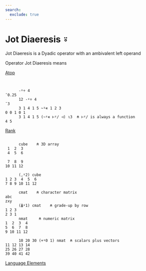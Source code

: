 ```yaml
---
search:
  exclude: true
---
```






<h1 class="heading"><span class="name">Jot Diaeresis</span> <span class="command">⍤</span></h1>


Jot Diaeresis is a Dyadic operator with an ambivalent
      left operand

Operator Jot Diaeresis means


[Atop](../primitive-operators/atop.md)
```apl


      -⍤÷ 4
¯0.25
      12 -⍤÷ 4
¯3
      3 1 4 1 5 ~⍤∊ 1 2 3
0 0 1 0 1
      3 1 4 1 5 (~⍤∊ ⊢⍤/ ⊣) ⍳3  ⍝ ⊢⍤/ is always a function
4 5
```


[Rank ](../primitive-operators/rank.md)
```apl

      cube    ⍝ 3D array
 1  2  3
 4  5  6
        
 7  8  9
10 11 12

      (,⍤2) cube
1 2 3  4  5  6
7 8 9 10 11 12

      cmat    ⍝ character matrix
abc
zxy 
      (⍋⍤1) cmat    ⍝ grade-up by row  
1 2 3 
2 3 1 
      nmat     ⍝ numeric matrix
1  2  3  4
5  6  7  8
9 10 11 12
 
      10 20 30 (+⍤0 1) nmat  ⍝ scalars plus vectors
11 12 13 14 
25 26 27 28 
39 40 41 42

```


[Language Elements](./language-elements.md)


